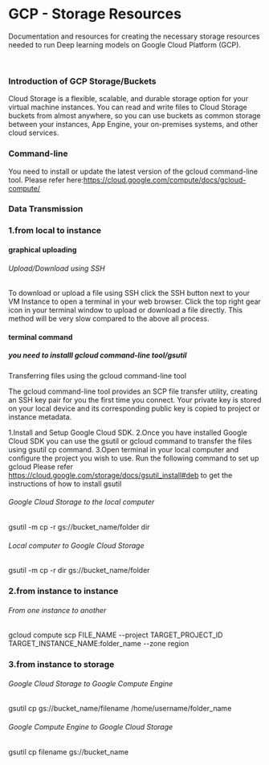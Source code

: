 # GCP - Storage Resources
Documentation and resources for creating the necessary storage resources needed to run Deep learning models on Google Cloud Platform (GCP). 

<br />


### Introduction of GCP Storage/Buckets
Cloud Storage is a flexible, scalable, and durable storage option for your virtual machine instances. You can read and write files to Cloud Storage buckets from almost anywhere, so you can use buckets as common storage between your instances, App Engine, your on-premises systems, and other cloud services.


### Command-line
You need to install or update the latest version of the gcloud command-line tool.
Please refer here:https://cloud.google.com/compute/docs/gcloud-compute/


### Data Transmission


### 1.from local to instance

#### graphical uploading
###### Upload/Download using SSH
To download or upload a file using SSH click the SSH button next to your VM Instance to open a terminal in your web browser.
Click the top right gear icon in your terminal window to upload or download a file directly. This method will be very slow compared to the above all process.

#### terminal command
##### you need to installl gcloud command-line tool/gsutil
Transferring files using the gcloud command-line tool

The gcloud command-line tool provides an SCP file transfer utility, creating an SSH key pair for you the first time you connect. Your private key is stored on your local device and its corresponding public key is copied to project or instance metadata.

1.Install and Setup Google Cloud SDK.
2.Once you have installed Google Cloud SDK you can use the gsutil or gcloud command to transfer the files using gsutil cp command.
3.Open terminal in your local computer and configure the project you wish to use. Run the following command to set up gcloud
Please refer https://cloud.google.com/storage/docs/gsutil_install#deb to get the instructions of how to install gsutil

###### Google Cloud Storage to the local computer
gsutil -m cp -r gs://bucket_name/folder dir

###### Local computer to Google Cloud Storage
gsutil -m cp -r dir gs://bucket_name/folder


### 2.from instance to instance

###### From one instance to another
gcloud compute scp FILE_NAME --project TARGET_PROJECT_ID TARGET_INSTANCE_NAME:folder_name --zone region


### 3.from instance to storage

###### Google Cloud Storage to Google Compute Engine
gsutil cp gs://bucket_name/filename /home/username/folder_name

###### Google Compute Engine to Google Cloud Storage
gsutil cp filename gs://bucket_name


